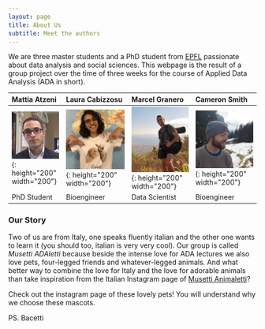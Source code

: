 ```yaml
---
layout: page
title: About Us
subtitle: Meet the authors
---
```


We are three master students and a PhD student from [EPFL](https://www.epfl.ch/about/) passionate about data analysis and social sciences. This webpage is the result of a group project over the time of three weeks for the course of Applied Data Analysis (ADA in short). 

| Mattia Atzeni | Laura Cabizzosu | Marcel Granero | Cameron Smith |
| :------ |:--- | :--- | :--- |
| ![test image size](mattia.jpeg){: height="200" width="200"}  | ![test image size](/assets/img/LauraMusetti.jpg){: height="200"  width="200"} | ![test image size](/assets/img/Marcel.jpeg){: height="200" width="200"}  | ![test image size](/assets/img/handsome_guy.jpg){: height="200" width="200"} | 
| PhD Student | Bioengineer | Data Scientist | Bioengineer |


### Our Story

Two of us are from Italy, one speaks fluently italian and the other one wants to learn it (you should too, italian is very very cool). Our group is called *Musetti ADAletti* because beside the intense love for ADA lectures we also love pets, four-legged friends and whatever-legged animals. And what better way to combine the love for Italy and the love for adorable animals than take inspiration from the Italian Instagram page of [Musetti Animaletti](https://www.instagram.com/musetti_animaletti/?hl=en)?

Check out the instagram page of these lovely pets! You will understand why we choose these mascots.

PS. Bacetti



